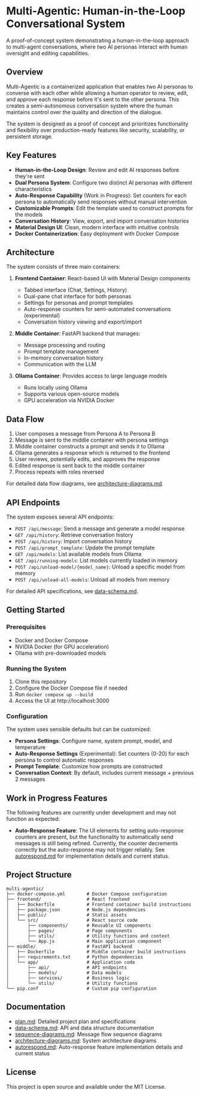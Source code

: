 # Multi-Agentic: Human-in-the-Loop Conversational System

A proof-of-concept system demonstrating a human-in-the-loop approach to multi-agent conversations, where two AI personas interact with human oversight and editing capabilities.

## Overview

Multi-Agentic is a containerized application that enables two AI personas to converse with each other while allowing a human operator to review, edit, and approve each response before it's sent to the other persona. This creates a semi-autonomous conversation system where the human maintains control over the quality and direction of the dialogue.

The system is designed as a proof of concept and prioritizes functionality and flexibility over production-ready features like security, scalability, or persistent storage.

## Key Features

- **Human-in-the-Loop Design**: Review and edit AI responses before they're sent
- **Dual Persona System**: Configure two distinct AI personas with different characteristics
- **Auto-Response Capability** (Work in Progress): Set counters for each persona to automatically send responses without manual intervention
- **Customizable Prompts**: Edit the template used to construct prompts for the models
- **Conversation History**: View, export, and import conversation histories
- **Material Design UI**: Clean, modern interface with intuitive controls
- **Docker Containerization**: Easy deployment with Docker Compose

## Architecture

The system consists of three main containers:

1. **Frontend Container**: React-based UI with Material Design components
   - Tabbed interface (Chat, Settings, History)
   - Dual-pane chat interface for both personas
   - Settings for personas and prompt templates
   - Auto-response counters for semi-automated conversations (experimental)
   - Conversation history viewing and export/import

2. **Middle Container**: FastAPI backend that manages:
   - Message processing and routing
   - Prompt template management
   - In-memory conversation history
   - Communication with the LLM

3. **Ollama Container**: Provides access to large language models
   - Runs locally using Ollama
   - Supports various open-source models
   - GPU acceleration via NVIDIA Docker

## Data Flow

1. User composes a message from Persona A to Persona B
2. Message is sent to the middle container with persona settings
3. Middle container constructs a prompt and sends it to Ollama
4. Ollama generates a response which is returned to the frontend
5. User reviews, potentially edits, and approves the response
6. Edited response is sent back to the middle container
7. Process repeats with roles reversed

For detailed data flow diagrams, see [architecture-diagrams.md](architecture-diagrams.md).

## API Endpoints

The system exposes several API endpoints:

- `POST /api/message`: Send a message and generate a model response
- `GET /api/history`: Retrieve conversation history
- `POST /api/history`: Import conversation history
- `POST /api/prompt_template`: Update the prompt template
- `GET /api/models`: List available models from Ollama
- `GET /api/running-models`: List models currently loaded in memory
- `POST /api/unload-model/{model_name}`: Unload a specific model from memory
- `POST /api/unload-all-models`: Unload all models from memory

For detailed API specifications, see [data-schema.md](data-schema.md).

## Getting Started

### Prerequisites

- Docker and Docker Compose
- NVIDIA Docker (for GPU acceleration)
- Ollama with pre-downloaded models

### Running the System

1. Clone this repository
2. Configure the Docker Compose file if needed
3. Run `docker compose up --build`
4. Access the UI at http://localhost:3000

### Configuration

The system uses sensible defaults but can be customized:

- **Persona Settings**: Configure name, system prompt, model, and temperature
- **Auto-Response Settings** (Experimental): Set counters (0-20) for each persona to control automatic responses
- **Prompt Template**: Customize how prompts are constructed
- **Conversation Context**: By default, includes current message + previous 2 messages

## Work in Progress Features

The following features are currently under development and may not function as expected:

- **Auto-Response Feature**: The UI elements for setting auto-response counters are present, but the functionality to automatically send messages is still being refined. Currently, the counter decrements correctly but the auto-response may not trigger reliably. See [autorespond.md](Documents/autorespond.md) for implementation details and current status.

## Project Structure

```
multi-agentic/
├── docker-compose.yml        # Docker Compose configuration
├── frontend/                 # React frontend
│   ├── Dockerfile            # Frontend container build instructions
│   ├── package.json          # Node.js dependencies
│   ├── public/               # Static assets
│   └── src/                  # React source code
│       ├── components/       # Reusable UI components
│       ├── pages/            # Page components
│       ├── utils/            # Utility functions and context
│       └── App.js            # Main application component
├── middle/                   # FastAPI backend
│   ├── Dockerfile            # Middle container build instructions
│   ├── requirements.txt      # Python dependencies
│   └── app/                  # Application code
│       ├── api/              # API endpoints
│       ├── models/           # Data models
│       ├── services/         # Business logic
│       └── utils/            # Utility functions
└── pip.conf                  # Custom pip configuration
```

## Documentation

- [plan.md](plan.md): Detailed project plan and specifications
- [data-schema.md](data-schema.md): API and data structure documentation
- [sequence-diagrams.md](sequence-diagrams.md): Message flow sequence diagrams
- [architecture-diagrams.md](architecture-diagrams.md): System architecture diagrams
- [autorespond.md](Documents/autorespond.md): Auto-response feature implementation details and current status

## License

This project is open source and available under the MIT License. 
